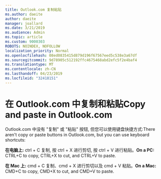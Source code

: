 ```yaml
---
title: Outlook.com 复制粘贴
ms.author: daeite
author: daeite
manager: joallard
ms.date: 3/21/2019
ms.audience: Admin
ms.topic: article
ms.custom: 9000303
ROBOTS: NOINDEX, NOFOLLOW
localization_priority: Normal
ms.openlocfilehash: 08ed0835415d879d196f67567eed5c538e3a67df
ms.sourcegitcommit: 9d78905c512192ffc4675468abd2efc5f2e4baf4
ms.translationtype: MT
ms.contentlocale: zh-CN
ms.lasthandoff: 04/23/2019
ms.locfileid: "32418151"
---
```

# <a name="copy-and-paste-in-outlookcom"></a><span data-ttu-id="3a19d-102">在 Outlook.com 中复制和粘贴</span><span class="sxs-lookup"><span data-stu-id="3a19d-102">Copy and paste in Outlook.com</span></span>

<span data-ttu-id="3a19d-103">Outlook.com 中没有 "复制" 或 "粘贴" 按钮, 但您可以使用键盘快捷方式:</span><span class="sxs-lookup"><span data-stu-id="3a19d-103">There aren't copy or paste buttons in Outlook.com, but you can use keyboard shortcuts:</span></span>

<span data-ttu-id="3a19d-104">**在电脑上:** ctrl + C 复制, 按 ctrl + X 进行剪切, 按 ctrl + V 进行粘贴。</span><span class="sxs-lookup"><span data-stu-id="3a19d-104">**On a PC:** CTRL+C to copy, CTRL+X to cut, and CTRL+V to paste.</span></span>

<span data-ttu-id="3a19d-105">**在 Mac 上:** cmd + C 复制、cmd + X 进行剪切以及 cmd + V 粘贴。</span><span class="sxs-lookup"><span data-stu-id="3a19d-105">**On a Mac:** CMD+C to copy, CMD+X to cut, and CMD+V to paste.</span></span>